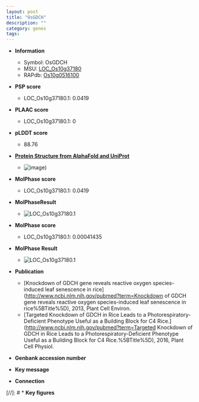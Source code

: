 ```yaml
---
layout: post
title: "OsGDCH"
description: ""
category: genes
tags: 
---
```


* **Information**  
    + Symbol: OsGDCH  
    + MSU: [LOC_Os10g37180](http://rice.plantbiology.msu.edu/cgi-bin/ORF_infopage.cgi?orf=LOC_Os10g37180)  
    + RAPdb: [Os10g0516100](http://rapdb.dna.affrc.go.jp/viewer/gbrowse_details/irgsp1?name=Os10g0516100)  

* **PSP score**  
    + LOC_Os10g37180.1: 0.0419 

* **PLAAC score**  
    + LOC_Os10g37180.1: 0 

* **pLDDT score**
    + 88.76

* **[Protein Structure from AlphaFold and UniProt](https://www.uniprot.org/uniprotkb/A3C6G9/entry#structure)**
    + ![image](https://ricepsp.github.io/images/A/AF-A3C6G9-F1.png))

* **MolPhase score**
    + LOC_Os10g37180.1: 0.0419

* **MolPhaseResult**
    + ![LOC_Os10g37180.1](https://ricepsp.github.io/pictures/LOC_Os10g/LOC_Os10g37180.1.png)

* **MolPhase score**
    + LOC_Os10g37180.1: 0.00041435

* **MolPhase Result**
    + ![LOC_Os10g37180.1](https://304243504.github.io/Pictures/LOC_Os10g/LOC_Os10g37180.1.png)

* **Publication**  
    + [Knockdown of GDCH gene reveals reactive oxygen species-induced leaf senescence in rice](http://www.ncbi.nlm.nih.gov/pubmed?term=Knockdown of GDCH gene reveals reactive oxygen species-induced leaf senescence in rice%5BTitle%5D), 2013, Plant Cell Environ.
    + [Targeted Knockdown of GDCH in Rice Leads to a Photorespiratory-Deficient Phenotype Useful as a Building Block for C4 Rice.](http://www.ncbi.nlm.nih.gov/pubmed?term=Targeted Knockdown of GDCH in Rice Leads to a Photorespiratory-Deficient Phenotype Useful as a Building Block for C4 Rice.%5BTitle%5D), 2016, Plant Cell Physiol.

* **Genbank accession number**  

* **Key message**  

* **Connection**  

[//]: # * **Key figures**  



